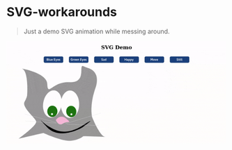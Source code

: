 # SVG-workarounds

> Just a demo SVG animation while messing around.

![Gif](https://github.com/jamesgeorge007/SVG-workarounds/blob/master/assets/demo.gif)
